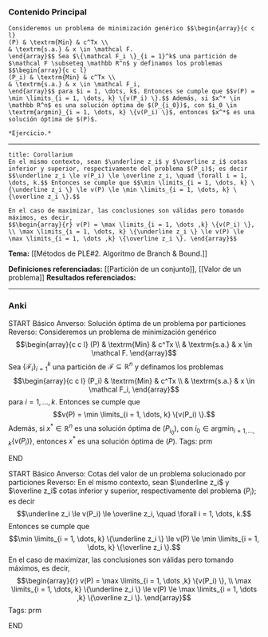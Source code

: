 ### Contenido Principal

```ad-proposition
Consideremos un problema de minimización genérico $$\begin{array}{c c l}
(P) & \textrm{Min} & c^Tx \\
& \textrm{s.a.} & x \in \mathcal F.
\end{array}$$ Sea $\{\mathcal F_i \}_{i = 1}^k$ una partición de $\mathcal F \subseteq \mathbb R^n$ y definamos los problemas $$\begin{array}{c c l}
(P_i) & \textrm{Min} & c^Tx \\
& \textrm{s.a.} & x \in \mathcal F_i,
\end{array}$$ para $i = 1, \dots, k$. Entonces se cumple que $$v(P) = \min \limits_{i = 1, \dots, k} \{v(P_i) \}.$$ Además, si $x^* \in \mathbb R^n$ es una solución óptima de $(P_{i_0})$, con $i_0 \in \textrm{argmin}_{i = 1, \dots, k} \{v(P_i) \}$, entonces $x^*$ es una solución óptima de $(P)$.
```

```ad-proof
*Ejercicio.*
```

---

```ad-cor
title: Corollarium
En el mismo contexto, sean $\underline z_i$ y $\overline z_i$ cotas inferior y superior, respectivamente del problema $(P_i)$; es decir $$\underline z_i \le v(P_i) \le \overline z_i, \quad \forall i = 1, \dots, k.$$ Entonces se cumple que $$\min \limits_{i = 1, \dots, k} \{\underline z_i \} \le v(P) \le \min \limits_{i = 1, \dots, k} \{\overline z_i \}.$$
```

```ad-note
En el caso de maximizar, las conclusiones son válidas pero tomando máximos, es decir,
$$\begin{array}{r} v(P) = \max \limits_{i = 1, \dots ,k} \{v(P_i) \}, \\ \max \limits_{i = 1, \dots, k} \{\underline z_i \} \le v(P) \le \max \limits_{i = 1, \dots ,k} \{\overline z_i \}. \end{array}$$
```

**Tema:** [[Métodos de PLE#2. Algoritmo de Branch & Bound.]]

**Definiciones referenciadas:** [[Partición de un conjunto]], [[Valor de un problema]]
**Resultados referenciados:**

---
### Anki

START
Básico
Anverso: Solución óptima de un problema por particiones
Reverso: Consideremos un problema de minimización genérico $$\begin{array}{c c l}
(P) & \textrm{Min} & c^Tx \\
& \textrm{s.a.} & x \in \mathcal F.
\end{array}$$ Sea $\{\mathcal F_i \}_{i = 1}^k$ una partición de $\mathcal F \subseteq \mathbb R^n$ y definamos los problemas $$\begin{array}{c c l}
(P_i) & \textrm{Min} & c^Tx \\
& \textrm{s.a.} & x \in \mathcal F_i,
\end{array}$$ para $i = 1, \dots, k$. Entonces se cumple que $$v(P) = \min \limits_{i = 1, \dots, k} \{v(P_i) \}.$$ Además, si $x^* \in \mathbb R^n$ es una solución óptima de $(P_{i_0})$, con $i_0 \in \textrm{argmin}_{i = 1, \dots, k} \{v(P_i) \}$, entonces $x^*$ es una solución óptima de $(P)$.
Tags: prm
<!--ID: 1735044171493-->
END

START
Básico
Anverso: Cotas del valor de un problema solucionado por particiones
Reverso: En el mismo contexto, sean $\underline z_i$ y $\overline z_i$ cotas inferior y superior, respectivamente del problema $(P_i)$; es decir $$\underline z_i \le v(P_i) \le \overline z_i, \quad \forall i = 1, \dots, k.$$ Entonces se cumple que $$\min \limits_{i = 1, \dots, k} \{\underline z_i \} \le v(P) \le \min \limits_{i = 1, \dots, k} \{\overline z_i \}.$$
En el caso de maximizar, las conclusiones son válidas pero tomando máximos, es decir,
$$\begin{array}{r} v(P) = \max \limits_{i = 1, \dots ,k} \{v(P_i) \}, \\ \max \limits_{i = 1, \dots, k} \{\underline z_i \} \le v(P) \le \max \limits_{i = 1, \dots ,k} \{\overline z_i \}. \end{array}$$
Tags: prm
<!--ID: 1735044171495-->
END

